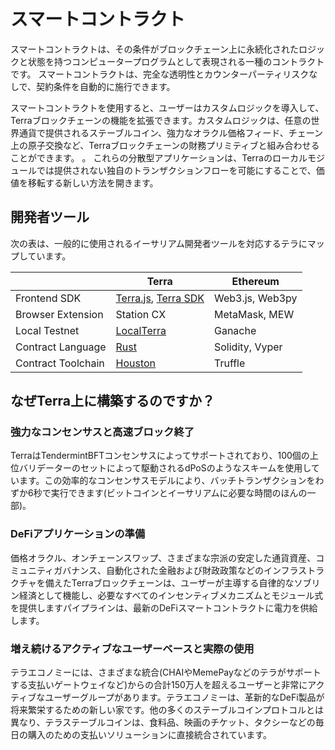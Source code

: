 # スマートコントラクト

スマートコントラクトは、その条件がブロックチェーン上に永続化されたロジックと状態を持つコンピュータープログラムとして表現される一種のコントラクトです。 スマートコントラクトは、完全な透明性とカウンターパーティリスクなしで、契約条件を自動的に施行できます。

スマートコントラクトを使用すると、ユーザーはカスタムロジックを導入して、Terraブロックチェーンの機能を拡張できます。カスタムロジックは、任意の世界通貨で提供されるステーブルコイン、強力なオラクル価格フィード、チェーン上の原子交換など、Terraブロックチェーンの財務プリミティブと組み合わせることができます。 。 これらの分散型アプリケーションは、Terraのローカルモジュールでは提供されない独自のトランザクションフローを可能にすることで、価値を移転する新しい方法を開きます。

## 開発者ツール

次の表は、一般的に使用されるイーサリアム開発者ツールを対応するテラにマップしています。

|                    | Terra                                                                                                                 | Ethereum        |
| ------------------ | --------------------------------------------------------------------------------------------------------------------- | --------------- |
| Frontend SDK       | [Terra.js](https://terra-money.github.io/terra.js/), [Terra SDK](https://terra-money.github.io/terra.py/) | Web3.js, Web3py |
| Browser Extension  | Station CX                                                                                                            | MetaMask, MEW   |
| Local Testnet      | [LocalTerra](https://github.com/terra-money/LocalTerra)                                                             | Ganache         |
| Contract Language  | [Rust](https://www.rust-lang.org/)                                                                                    | Solidity, Vyper |
| Contract Toolchain | [Houston](https://github.com/terra-money/houston)                                                                   | Truffle         |

## なぜTerra上に構築するのですか？

### 強力なコンセンサスと高速ブロック終了

TerraはTendermintBFTコンセンサスによってサポートされており、100個の上位バリデーターのセットによって駆動されるdPoSのようなスキームを使用しています。この効率的なコンセンサスモデルにより、バッチトランザクションをわずか6秒で実行できます(ビットコインとイーサリアムに必要な時間のほんの一部)。

### DeFiアプリケーションの準備

価格オラクル、オンチェーンスワップ、さまざまな宗派の安定した通貨資産、コミュニティガバナンス、自動化された金融および財政政策などのインフラストラクチャを備えたTerraブロックチェーンは、ユーザーが主導する自律的なソブリン経済として機能し、必要なすべてのインセンティブメカニズムとモジュール式を提供しますパイプラインは、最新のDeFiスマートコントラクトに電力を供給します。

### 増え続けるアクティブなユーザーベースと実際の使用

テラエコノミーには、さまざまな統合(CHAIやMemePayなどのテラがサポートする支払いゲートウェイなど)からの合計150万人を超えるユーザーと非常にアクティブなユーザーグループがあります。テラエコノミーは、革新的なDeFi製品が将来繁栄するための新しい家です。他の多くのステーブルコインプロトコルとは異なり、テラステーブルコインは、食料品、映画のチケット、タクシーなどの毎日の購入のための支払いソリューションに直接統合されています。